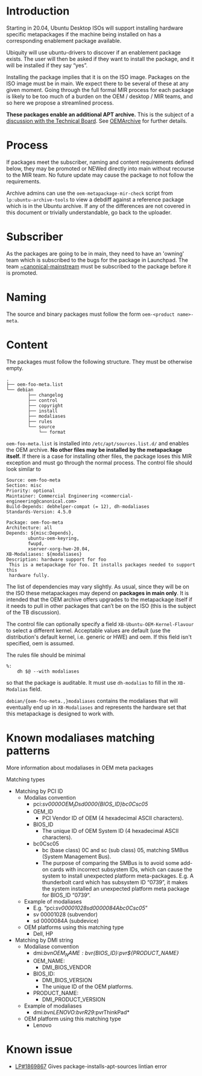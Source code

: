 # Introduction
Starting in 20.04, Ubuntu Desktop ISOs will support installing hardware specific metapackages if the machine being installed on has a corresponding enablement package available.

Ubiquity will use ubuntu-drivers to discover if an enablement package exists. The user will then be asked if they want to install the package, and it will be installed if they say “yes”.

Installing the package implies that it is on the ISO image. Packages on the ISO image must be in main. We expect there to be several of these at any given moment. Going through the full formal MIR process for each package is likely to be too much of a burden on the OEM / desktop / MIR teams, and so here we propose a streamlined process.

**These packages enable an additional APT archive.** This is the subject of a [discussion with the Technical Board](https://lists.ubuntu.com/archives/technical-board/2020-January/002478.html). See [OEMArchive](https://wiki.ubuntu.com/OEMArchive) for further details.

# Process
If packages meet the subscriber, naming and content requirements defined below, they may be promoted or NEWed directly into main without recourse to the MIR team. No future update may cause the package to not follow the requirements.

Archive admins can use the `oem-metapackage-mir-check` script from `lp:ubuntu-archive-tools` to view a debdiff against a reference package which is in the Ubuntu archive. If any of the differences are not covered in this document or trivially understandable, go back to the uploader.

# Subscriber
As the packages are going to be in main, they need to have an 'owning' team which is subscribed to the bugs for the package in Launchpad. The team [~canonical-mainstream](https://launchpad.net/~canonical-mainstream) must be subscribed to the package before it is promoted.

# Naming
The source and binary packages must follow the form `oem-<product name>-meta`.

# Content
The packages must follow the following structure. They must be otherwise empty.

```
.
├── oem-foo-meta.list
└── debian
        ├── changelog
        ├── control
        ├── copyright
        ├── install
        ├── modaliases
        ├── rules
        └── source
            └── format
```

`oem-foo-meta.list` is installed into `/etc/apt/sources.list.d/` and enables the OEM archive. **No other files may be installed by the metapackage itself.** If there is a case for installing other files, the package loses this MIR exception and must go through the normal process. The control file should look similar to

```
Source: oem-foo-meta
Section: misc
Priority: optional
Maintainer: Commercial Engineering <commercial-engineering@canonical.com>
Build-Depends: debhelper-compat (= 12), dh-modaliases
Standards-Version: 4.5.0

Package: oem-foo-meta
Architecture: all
Depends: ${misc:Depends},
        ubuntu-oem-keyring,
        fwupd,
        xserver-xorg-hwe-20.04,
XB-Modaliases: ${modaliases}
Description: hardware support for foo
 This is a metapackage for foo. It installs packages needed to support this
 hardware fully.
```

The list of dependencies may vary slightly. As usual, since they will be on the ISO these metapackages may depend on **packages in main only**. It is intended that the OEM archive offers upgrades to the metapackage itself if it needs to pull in other packages that can’t be on the ISO (this is the subject of the TB discussion).

The control file can optionally specify a field `XB-Ubuntu-OEM-Kernel-Flavour` to select a different kernel. Acceptable values are default (use the distribution's default kernel, i.e. generic or HWE) and oem. If this field isn't specified, oem is assumed.

The rules file should be minimal

```
%:
    dh $@ --with modaliases
```

so that the package is auditable. It must use `dh-modalias` to fill in the `XB-Modalias` field.

`debian/{oem-foo-meta.,}modaliases` contains the modaliases that will eventually end up in `XB-Modaliases` and represents the hardware set that this metapackage is designed to work with.

# Known modaliases matching patterns
More information about modaliases in OEM meta packages

Matching types

- Matching by PCI ID
  - Modalias convention
    - pci:*sv0000${OEM_ID}sd0000${BIOS_ID}bc0Csc05*
    - OEM_ID
      - PCI Vendor ID of OEM (4 hexadecimal ASCII characters).
    - BIOS_ID
      - The unique ID of OEM System ID (4 hexadecimal ASCII characters).
    - bc0Csc05
      - bc (base class) 0C and sc (sub class) 05, matching SMBus (System Management Bus).
      - The purpose of comparing the SMBus is to avoid some add-on cards with incorrect subsystem IDs, which can cause the system to install unexpected platform meta-packages. E.g. A thunderbolt card which has subsystem ID “0739”, it makes the system installed an unexpected platform meta package for BIOS_ID “0739”.
  - Example of modaliases
    - E.g. “pci:*sv00001028sd0000084Abc0Csc05*”
    - sv 00001028 (subvendor)
    - sd 0000084A (subdevice)
  - OEM platforms using this matching type
    - Dell, HP
- Matching by DMI string
  - Modaliase convention
    - dmi:*bvn${OEM_NAME}:bvr${BIOS_ID}:pvr${PRODUCT_NAME}*
    - OEM_NAME:
      - DMI_BIOS_VENDOR
    - BIOS_ID:
      - DMI_BIOS_VERSION
      - The unique ID of the OEM platforms.
    - PRODUCT_NAME:
      - DMI_PRODUCT_VERSION
  - Example of modaliases
    - dmi:*bvnLENOVO:bvrR29*:pvrThinkPad*
  - OEM platform using this matching type
    - Lenovo

# Known issue
* [LP#1869867](https://bugs.launchpad.net/bugs/1869867) Gives package-installs-apt-sources lintian error
